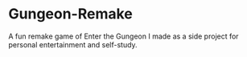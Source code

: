 # Gungeon-Remake
A fun remake game of Enter the Gungeon I made as a side project for personal entertainment and self-study.
